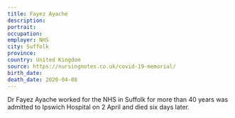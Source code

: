 ```yaml
---
title: Fayez Ayache
description: 
portrait: 
occupation: 
employer: NHS
city: Suffolk
province: 
country: United Kingdom
source: https://nursingnotes.co.uk/covid-19-memorial/
birth_date: 
death_date: 2020-04-08
---
```


Dr Fayez Ayache worked for the NHS in Suffolk for more than 40 years was admitted to Ipswich Hospital on 2 April and died six days later.